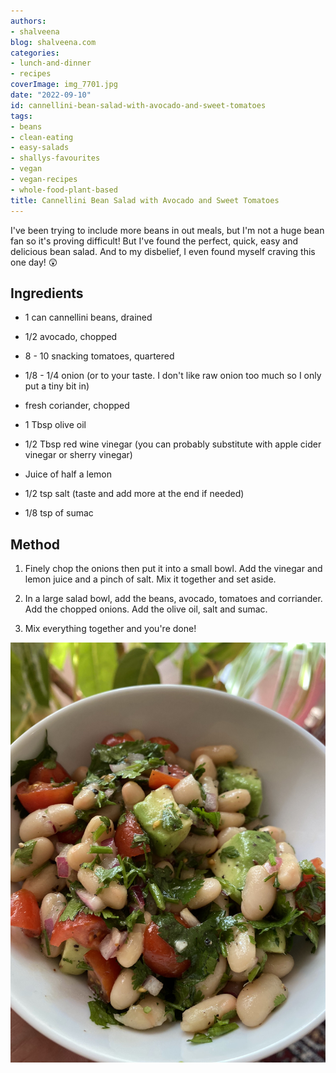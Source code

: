 ```yaml
---
authors:
- shalveena
blog: shalveena.com
categories:
- lunch-and-dinner
- recipes
coverImage: img_7701.jpg
date: "2022-09-10"
id: cannellini-bean-salad-with-avocado-and-sweet-tomatoes
tags:
- beans
- clean-eating
- easy-salads
- shallys-favourites
- vegan
- vegan-recipes
- whole-food-plant-based
title: Cannellini Bean Salad with Avocado and Sweet Tomatoes
---
```


I've been trying to include more beans in out meals, but I'm not a huge bean fan so it's proving difficult! But I've found the perfect, quick, easy and delicious bean salad. And to my disbelief, I even found myself craving this one day! 😲

## Ingredients

- 1 can cannellini beans, drained

- 1/2 avocado, chopped

- 8 - 10 snacking tomatoes, quartered

- 1/8 - 1/4 onion (or to your taste. I don't like raw onion too much so I only put a tiny bit in)

- fresh coriander, chopped

- 1 Tbsp olive oil

- 1/2 Tbsp red wine vinegar (you can probably substitute with apple cider vinegar or sherry vinegar)

- Juice of half a lemon

- 1/2 tsp salt (taste and add more at the end if needed)

- 1/8 tsp of sumac

## Method

1. Finely chop the onions then put it into a small bowl. Add the vinegar and lemon juice and a pinch of salt. Mix it together and set aside.

3. In a large salad bowl, add the beans, avocado, tomatoes and corriander. Add the chopped onions. Add the olive oil, salt and sumac.

5. Mix everything together and you're done!

![](images/img_7704.jpg)
